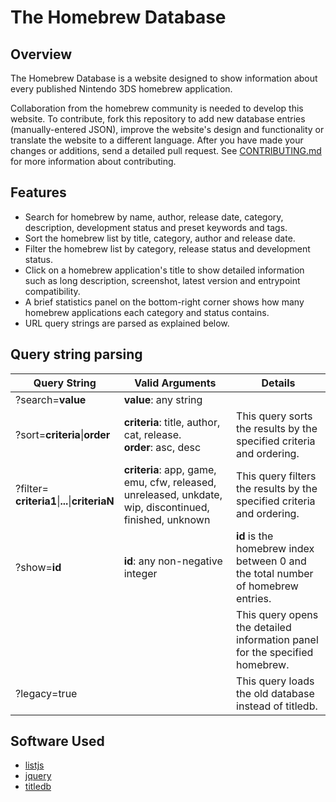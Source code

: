 # The Homebrew Database

## Overview

The Homebrew Database is a website designed to show information about every published Nintendo 3DS homebrew application.

Collaboration from the homebrew community is needed to develop this website. To contribute, fork this repository to add new database entries (manually-entered JSON), improve the website's design and functionality or translate the website to a different language. After you have made your changes or additions, send a detailed pull request. See [CONTRIBUTING.md](./blob/gh-pages/CONTRIBUTING.md) for more information about contributing.

## Features

- Search for homebrew by name, author, release date, category, description, development status and preset keywords and tags.
- Sort the homebrew list by title, category, author and release date.
- Filter the homebrew list by category, release status and development status.
- Click on a homebrew application's title to show detailed information such as long description, screenshot, latest version and entrypoint compatibility.
- A brief statistics panel on the bottom-right corner shows how many homebrew applications each category and status contains.
- URL query strings are parsed as explained below.

## Query string parsing

|Query String | Valid Arguments | Details |
|-------------|-----------------|---------|
| ?search=**value** | **value**: any string  | |
| ?sort=**criteria**\|**order** | **criteria**: title, author, cat, release.<br>**order**: asc, desc | This query sorts the results by the specified criteria and ordering. |
| ?filter=<br>**criteria1**\|**...**\|**criteriaN** | **criteria**: app, game, emu, cfw, released, unreleased, unkdate, wip, discontinued, finished, unknown | This query filters the results by the specified criteria and ordering. |
| ?show=**id** | **id**: any non-negative integer | **id** is the homebrew index between 0 and the total number of homebrew entries. |
| | | This query opens the detailed information panel for the specified homebrew. |
| ?legacy=true | | This query loads the old database instead of titledb. |

## Software Used

- [listjs](http://listjs.com/)
- [jquery](http://jquery.com/)
- [titledb](https://titledb.com/)

